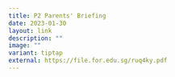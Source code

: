 ```yaml
---
title: P2 Parents' Briefing
date: 2023-01-30
layout: link
description: ""
image: ""
variant: tiptap
external: https://file.for.edu.sg/ruq4ky.pdf
---
```

